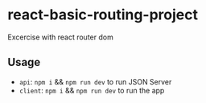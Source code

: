 # react-basic-routing-project
Excercise with react router dom

## Usage

- `api`: `npm i` && `npm run dev` to run JSON Server
- `client`: `npm i` && `npm run dev` to run the app

